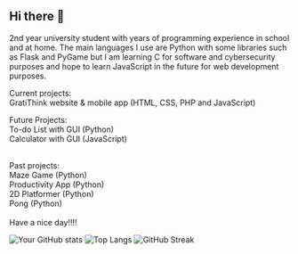 ## Hi there 👋
2nd year university student with years of programming experience in school and at home. The main languages I use are Python with some libraries such as Flask and PyGame but I am learning C for software and cybersecurity purposes and hope to learn JavaScript in the future for web development purposes. <br/>

Current projects: <br/>
GratiThink website & mobile app (HTML, CSS, PHP and JavaScript) <br/>

Future Projects:<br/>
To-do List with GUI (Python)<br/>
Calculator with GUI (JavaScript) <br/>

<br/>
Past projects:<br/>
Maze Game (Python)<br/>
Productivity App (Python)<br/>
2D Platformer (Python) <br/>
Pong (Python) <br/>
<br/>
Have a nice day!!!!

![Your GitHub stats](https://github-readme-stats.vercel.app/api?username=SameerUH&show_icons=true&theme=tokyonight)
![Top Langs](https://github-readme-stats.vercel.app/api/top-langs/?username=SameerUH&layout=compact)
![GitHub Streak](https://streak-stats.demolab.com?user=SameerUH&theme=radical)

<!--
**SameerUH/sameeruh** is a ✨ _special_ ✨ repository because its `README.md` (this file) appears on your GitHub profile.

Here are some ideas to get you started:

- 🔭 I’m currently working on ...
- 🌱 I’m currently learning ...
- 👯 I’m looking to collaborate on ...
- 🤔 I’m looking for help with ...
- 💬 Ask me about ...
- 📫 How to reach me: ...
- 😄 Pronouns: ...
- ⚡ Fun fact: ...
-->
